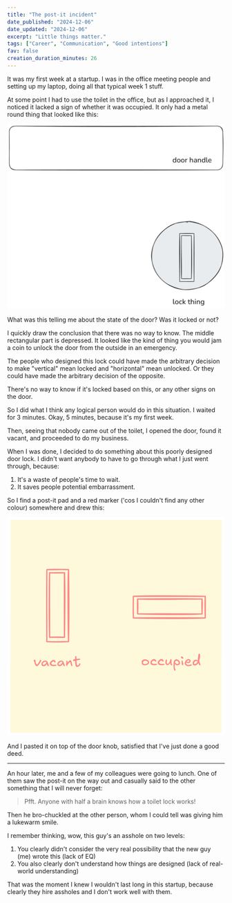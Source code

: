 ```yaml
---
title: "The post-it incident"
date_published: "2024-12-06"
date_updated: "2024-12-06"
excerpt: "Little things matter."
tags: ["Career", "Communication", "Good intentions"]
fav: false
creation_duration_minutes: 26
---
```


It was my first week at a startup. I was in the office meeting people and setting up my laptop, doing all that typical week 1 stuff.

At some point I had to use the toilet in the office, but as I approached it, I noticed it lacked a sign of whether it was occupied. It only had a metal round thing that looked like this:

![drawing of handle and lock on the door](./images/handle-and-lock.png)

What was this telling me about the state of the door? Was it locked or not?

I quickly draw the conclusion that there was no way to know. The middle rectangular part is depressed. It looked like the kind of thing you would jam a coin to unlock the door from the outside in an emergency.

The people who designed this lock could have made the arbitrary decision to make "vertical" mean locked and "horizontal" mean unlocked. Or they could have made the arbitrary decision of the opposite.

There's no way to know if it's locked based on this, or any other signs on the door.

So I did what I think any logical person would do in this situation. I waited for 3 minutes. Okay, 5 minutes, because it's my first week.

Then, seeing that nobody came out of the toilet, I opened the door, found it vacant, and proceeded to do my business.

When I was done, I decided to do something about this poorly designed door lock. I didn't want anybody to have to go through what I just went through, because:

1. It's a waste of people's time to wait.
2. It saves people potential embarrassment.

So I find a post-it pad and a red marker ('cos I couldn't find any other colour) somewhere and drew this:

![the postit with my drawing of vertical and horizonal bars explaining what is vacant and occupied](./images/postit.png)

And I pasted it on top of the door knob, satisfied that I've just done a good deed.

---

An hour later, me and a few of my colleagues were going to lunch. One of them saw the post-it on the way out and casually said to the other something that I will never forget:

> Pfft. Anyone with half a brain knows how a toilet lock works!

Then he bro-chuckled at the other person, whom I could tell was giving him a lukewarm smile.

I remember thinking, wow, this guy's an asshole on two levels:

1. You clearly didn't consider the very real possibility that the new guy (me) wrote this (lack of EQ)
2. You also clearly don't understand how things are designed (lack of real-world understanding)

That was the moment I knew I wouldn't last long in this startup, because clearly they hire assholes and I don't work well with them.
